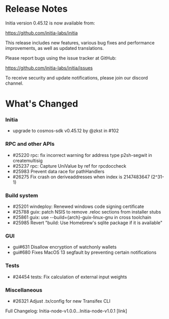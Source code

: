 Release Notes
==================

Initia version 0.45.12 is now available from:

  <https://github.com/initia-labs/initia>

This release includes new features, various bug fixes and performance
improvements, as well as updated translations.

Please report bugs using the issue tracker at GitHub:

  <https://github.com/initia-labs/initia/issues>

To receive security and update notifications, please join our discord channel. 


What's Changed 
==============
### Initia
- upgrade to cosmos-sdk v0.45.12 by @zkst in #102

### RPC and other APIs

- #25220 rpc: fix incorrect warning for address type p2sh-segwit in createmultisig
- #25237 rpc: Capture UniValue by ref for rpcdoccheck
- #25983 Prevent data race for pathHandlers
- #26275 Fix crash on deriveaddresses when index is 2147483647 (2^31-1)

### Build system

- #25201 windeploy: Renewed windows code signing certificate
- #25788 guix: patch NSIS to remove .reloc sections from installer stubs
- #25861 guix: use --build={arch}-guix-linux-gnu in cross toolchain
- #25985 Revert "build: Use Homebrew's sqlite package if it is available"

### GUI

- gui#631 Disallow encryption of watchonly wallets
- gui#680 Fixes MacOS 13 segfault by preventing certain notifications

### Tests

- #24454 tests: Fix calculation of external input weights

### Miscellaneous

- #26321 Adjust .tx/config for new Transifex CLI

Full Changelog: Initia-node-v1.0.0...Initia-node-v1.0.1 [link]
